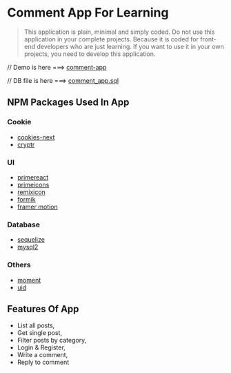 # Comment App For Learning

> This application is plain, minimal and simply coded. Do not use this application in your complete projects. Because it is coded for front-end developers who are just learning. If you want to use it in your own projects, you need to develop this application.

// Demo is here ===> [comment-app](https://comment-app.buqa.app/)

// DB file is here ===> [comment_app.sql](https://buqa.app/download/comment_app.zip)

## NPM Packages Used In App

### Cookie

- [cookies-next](https://www.npmjs.com/package/cookies-next)
- [cryptr](https://www.npmjs.com/package/cryptr)

### UI

- [primereact](https://www.npmjs.com/package/primereact)
- [primeicons](https://www.npmjs.com/package/primeicons)
- [remixicon](https://www.npmjs.com/package/remixicon)
- [formik](https://www.npmjs.com/package/formik)
- [framer motion](https://www.npmjs.com/package/framer-motion/)

### Database

- [sequelize](https://www.npmjs.com/package/sequelize)
- [mysql2](https://www.npmjs.com/package/mysql2)

### Others

- [moment](https://www.npmjs.com/package/moment)
- [uid](https://www.npmjs.com/package/uid)

## Features Of App

- List all posts,
- Get single post,
- Filter posts by category,
- Login & Register,
- Write a comment,
- Reply to comment
